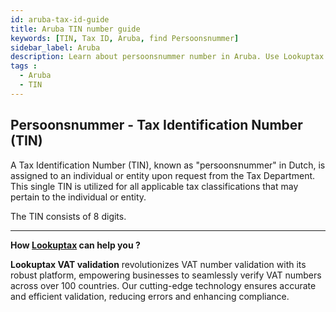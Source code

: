 ```yaml
---
id: aruba-tax-id-guide
title: Aruba TIN number guide
keywords: [TIN, Tax ID, Aruba, find Persoonsnummer]
sidebar_label: Aruba
description: Learn about persoonsnummer number in Aruba. Use Lookuptax for hassle-free tax id validation in Aruba and other 100+ countries
tags : 
  - Aruba
  - TIN
---
```

## Persoonsnummer -  Tax Identification Number (TIN)

A Tax Identification Number (TIN), known as "persoonsnummer" in Dutch, is assigned to an individual or entity upon request from the Tax Department. This single TIN is utilized for all applicable tax classifications that may pertain to the individual or entity.

The TIN consists of 8 digits.

----
**How [Lookuptax](https://lookuptax.com/) can help you ?**

**Lookuptax VAT validation**  revolutionizes VAT number validation with its robust platform, empowering businesses to seamlessly verify VAT numbers across over 100 countries. Our cutting-edge technology ensures accurate and efficient validation, reducing errors and enhancing compliance.
